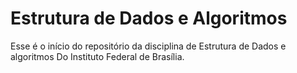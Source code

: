 # Estrutura de Dados e Algoritmos

Esse é o início do repositório da disciplina de Estrutura de Dados e algoritmos Do Instituto Federal de Brasília.
